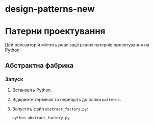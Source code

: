 # design-patterns-new
# Патерни проектування

Цей репозиторій містить реалізації різних патернів проектування на Python.

## Абстрактна фабрика

### Запуск

1. Встановіть Python.
2. Відкрийте термінал та перейдіть до папки `patterns`.
3. Запустіть файл `abstract_factory.py`:

   ```bash
   python abstract_factory.py
